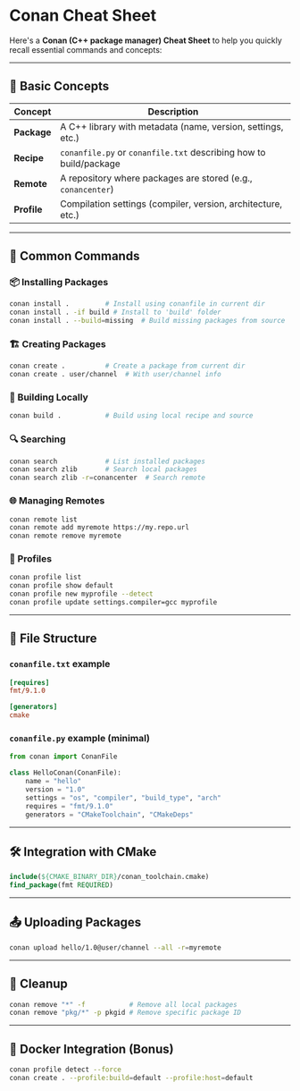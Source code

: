 # Conan Cheat Sheet

Here's a **Conan (C++ package manager) Cheat Sheet** to help you quickly recall essential commands and concepts:

---

## 🧩 Basic Concepts

| Concept | Description |
|--------|-------------|
| **Package** | A C++ library with metadata (name, version, settings, etc.) |
| **Recipe** | `conanfile.py` or `conanfile.txt` describing how to build/package |
| **Remote** | A repository where packages are stored (e.g., `conancenter`) |
| **Profile** | Compilation settings (compiler, version, architecture, etc.) |

---

## 🔧 Common Commands

### 📦 Installing Packages

```bash
conan install .         # Install using conanfile in current dir
conan install . -if build # Install to 'build' folder
conan install . --build=missing  # Build missing packages from source
```

### 🏗️ Creating Packages

```bash
conan create .          # Create a package from current dir
conan create . user/channel  # With user/channel info
```

### 🔁 Building Locally

```bash
conan build .           # Build using local recipe and source
```

### 🔍 Searching

```bash
conan search            # List installed packages
conan search zlib       # Search local packages
conan search zlib -r=conancenter  # Search remote
```

### 🌐 Managing Remotes

```bash
conan remote list
conan remote add myremote https://my.repo.url
conan remote remove myremote
```

### 🧪 Profiles

```bash
conan profile list
conan profile show default
conan profile new myprofile --detect
conan profile update settings.compiler=gcc myprofile
```

---

## 📁 File Structure

### `conanfile.txt` example

```ini
[requires]
fmt/9.1.0

[generators]
cmake
```

### `conanfile.py` example (minimal)

```python
from conan import ConanFile

class HelloConan(ConanFile):
    name = "hello"
    version = "1.0"
    settings = "os", "compiler", "build_type", "arch"
    requires = "fmt/9.1.0"
    generators = "CMakeToolchain", "CMakeDeps"
```

---

## 🛠️ Integration with CMake

```cmake
include(${CMAKE_BINARY_DIR}/conan_toolchain.cmake)
find_package(fmt REQUIRED)
```

---

## 📤 Uploading Packages

```bash
conan upload hello/1.0@user/channel --all -r=myremote
```

---

## 🧹 Cleanup

```bash
conan remove "*" -f           # Remove all local packages
conan remove "pkg/*" -p pkgid # Remove specific package ID
```

---

## 🐳 Docker Integration (Bonus)

```bash
conan profile detect --force
conan create . --profile:build=default --profile:host=default
```
